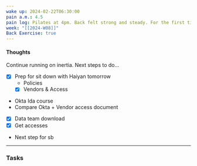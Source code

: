 ```yaml
---
wake up: 2024-02-22T06:30:00
pain a.m.: 4.5
pain log: Pilates at 4pm. Back felt strong and steady. For the first time tucking hips under did not hurt.
week: "[[2024-W08]]"
Back Exercise: true
---
```

#### Thoughts

Continue running on inertia. 
Next steps to do... 

- [x] Prep for sit down with Haiyan tomorrow
	- Policies
	- [x] Vendors & Access
- Okta Ida course
- Compare Okta + Vendor access document
- [x] Data team download
- [x] Get accesses
- Next step for sb


-----
### Tasks 


